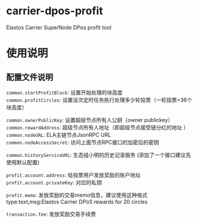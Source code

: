 # carrier-dpos-profit
Elastos Carrier SuperNode DPos profit tool


# 使用说明

## 配置文件说明

`common.startProfitBlock`: 设置开始处理的块高度  
`common.profitCircles`: 设置没次定时任务执行处理多少轮投票（一轮投票=36个块高度）

`common.ownerPublicKey`: 设置超级节点所有人公钥（owner publickey）  
`common.rewardAddress`: 超级节点所有人地址（即超级节点接受链分红的地址
）
`common.nodeURL`: ELA主链节点JsonRPC URL  
`common.nodeAccessSecret`: 访问上面节点RPC接口的加密后的密钥

`common.historyServiceURL`: 生态组小明的历史记录服务 (添加了一个接口建议先使用默认配置)

`profit.account.address`: 给投票用户发放奖励的账户地址  
`profit.account.privateKey`: 对应的私钥

`profit.memo`: 发放奖励的交易memo信息，建议使用这种格式 type:text,msg:Elastos Carrier DPoS rewards for 20 circles

`transaction.fee`: 发放奖励交易手续费
